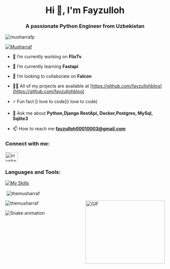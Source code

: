 <h1 align="center">Hi 👋, I'm Fayzulloh</h1>
<h3 align="center">A passionate Python Engineer from Uzbekistan</h3>

<p align="left"> <img src="https://komarev.com/ghpvc/?username=fayzullohblogp&label=Profile%20views&color=0e75b6&style=flat" alt="musharrafp" /> </p>

<p align="left"> <a href="https://github.com/ryo-ma/github-profile-trophy"><img src="https://github-profile-trophy.vercel.app/?username=fayzullohblog" alt="Musharraf" /></a> </p>

- 🔭 I’m currently working on **FlixTv**

- 🌱 I’m currently learning **Fastapi**

- 👯 I’m looking to collaborate on **Falcon**

- 👨‍💻 All of my projects are available at [https://github.com/fayzullohblog](https://github.com/fayzullohblog)

- ⚡️ Fun fact [i love to code](i love to code)

- 💬 Ask me about **Python,Django RestApi, Docker,Postgres, MySql, Sqlite3**

- 📫 How to reach me **fayzulloh00010003@gmail.com**

<h3 align="left">Connect with me:</h3>
<p align="left">
<a href="https://linkedin.com/in/musharrafibragimov" target="blank"><img align="center" src="https://raw.githubusercontent.com/rahuldkjain/github-profile-readme-generator/master/src/images/icons/Social/linked-in-alt.svg" alt="musharrafibragimov" height="30" width="40" /></a>
</p>

<h3 align="left">Languages and Tools:</h3>


[![My Skills](https://skillicons.dev/icons?i=linux,cpp,go,python,django,fastapi,qt,tensorflow,postgresql,sqlite,mongodb,rabbitmq,git,docker,nginx,postman,selenium,sentry,html,css,vscode,atom,linkedin)](https://skillicons.dev)


<p>&nbsp;<img align="center" src="https://github-readme-stats.vercel.app/api?username=themusharraf&show_icons=true&locale=en" alt="themusharraf" /></p>
<img align="right" alt="GIF" src="https://user-images.githubusercontent.com/5355808/139111924-210cc6fa-9fb1-4dac-929d-6324a5836a92.gif" width="250" height="200" />
<p><img align="center" src="https://github-readme-streak-stats.herokuapp.com/?user=themusharraf&" alt="themusharraf" /></p>

![Snake animation](https://github.com/mirsaid-mirzohidov/mirsaid-mirzohidov/blob/output/github-contribution-grid-snake.svg)
